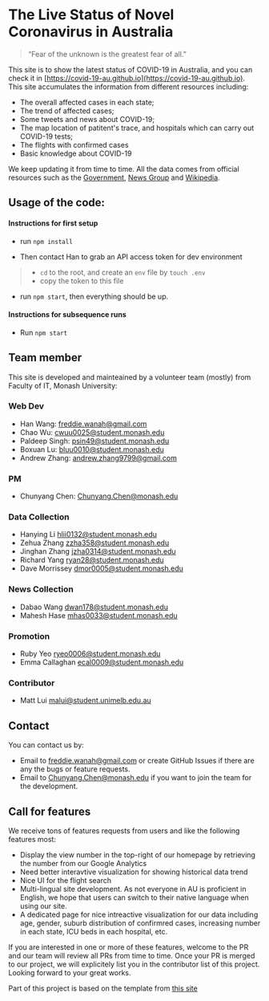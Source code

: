 # The Live Status of Novel Coronavirus in Australia

> “Fear of the unknown is the greatest fear of all.”

This site is to show the latest status of COVID-19 in Australia, and you can check it in [https://covid-19-au.github.io](https://covid-19-au.github.io).
This site accumulates the information from different resources including:
* The overall affected cases in each state;
* The trend of affected cases;
* Some tweets and news about COVID-19;
* The map location of patitent's trace, and hospitals which can carry out COVID-19 tests;
* The flights with confirmed cases
* Basic knowledge about COVID-19


We keep updating it from time to time.
All the data comes from official resources such as the [Government](https://www.dhhs.vic.gov.au/), [News Group](https://www.theaustralian.com.au/) and [Wikipedia](https://www.wikipedia.org/).

## Usage of the code:
#### Instructions for first setup

- run `npm install`

- Then contact Han to grab an API access token for dev environment

> - `cd` to the root, and create an `env` file by `touch .env`
> - copy the token to this file

- run `npm start`, then everything should be up.

#### Instructions for subsequence runs

- Run `npm start`



## Team member
This site is developed and mainteained by a volunteer team (mostly) from Faculty of IT, Monash University:

### Web Dev
* Han Wang: freddie.wanah@gmail.com
* Chao Wu:  cwuu0025@student.monash.edu 
* Paldeep Singh: psin49@student.monash.edu 
* Boxuan Lu: bluu0010@student.monash.edu
* Andrew Zhang: andrew.zhang9799@gmail.com

### PM
* Chunyang Chen: Chunyang.Chen@monash.edu

### Data Collection
* Hanying Li hlii0132@student.monash.edu
* Zehua Zhang zzha358@student.monash.edu
* Jinghan Zhang jzha0314@student.monash.edu
* Richard Yang ryan28@student.monash.edu
* Dave Morrissey dmor0005@student.monash.edu

### News Collection
* Dabao Wang dwan178@student.monash.edu
* Mahesh Hase mhas0033@student.monash.edu

### Promotion
* Ruby Yeo ryeo0006@student.monash.edu
* Emma Callaghan ecal0009@student.monash.edu

### Contributor
* Matt Lui malui@student.unimelb.edu.au


## Contact
You can contact us by:
* Email to freddie.wanah@gmail.com or create GitHub Issues if there are any the bugs or feature requests.
* Email to Chunyang.Chen@monash.edu if you want to join the team for the development.



## Call for features
We receive tons of features requests from users and like the following features most:
* Display the view number in the top-right of our homepage by retrieving the number from our Google Analytics
* Need better interavtive visualization for showing historical data trend
* Nice UI for the flight search 
* Multi-lingual site development. As not everyone in AU is proficient in English, we hope that users can switch to their native language when using our site.
* A dedicated page for nice intreactive visualization for our data including age, gender, suburb distribution of confirmred cases, increasing number in each state, ICU beds in each hospital, etc.

If you are interested in one or more of these features, welcome to the PR and our team will review all PRs from time to time.
Once your PR is merged to our project, we will explicitely list you in the contributor list of this project.
Looking forward to your great works.


Part of this project is based on the template from [this site](https://ncov.shanyue.tech/)
